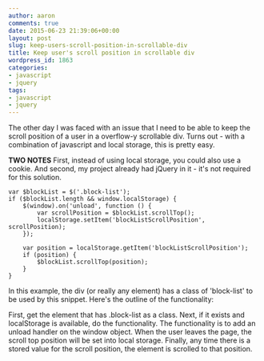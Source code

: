 ```yaml
---
author: aaron
comments: true
date: 2015-06-23 21:39:06+00:00
layout: post
slug: keep-users-scroll-position-in-scrollable-div
title: Keep user's scroll position in scrollable div
wordpress_id: 1863
categories:
- javascript
- jquery
tags:
- javascript
- jquery
---
```


The other day I was faced with an issue that I need to be able to keep the scroll position of a user in a overflow-y scrollable div.  Turns out - with a combination of javascript and local storage, this is pretty easy.

**TWO NOTES** First, instead of using local storage, you could also use a cookie.  And second, my project already had jQuery in it - it's not required for this solution.


    
    
    var $blockList = $('.block-list');
    if ($blockList.length && window.localStorage) {
        $(window).on('unload', function () {
            var scrollPosition = $blockList.scrollTop();
            localStorage.setItem('blockListScrollPosition', scrollPosition);
        });
    
        var position = localStorage.getItem('blockListScrollPosition');
        if (position) {
            $blockList.scrollTop(position);
        }
    }
    



In this example, the div (or really any element) has a class of 'block-list' to be used by this snippet.  Here's the outline of the functionality:

First, get the element that has .block-list as a class.
Next, if it exists and localStorage is available, do the functionality.
The functionality is to add an unload handler on the window object.  When the user leaves the page, the scroll top position will be set into local storage.
Finally, any time there is a stored value for the scroll position, the element is scrolled to that position.
